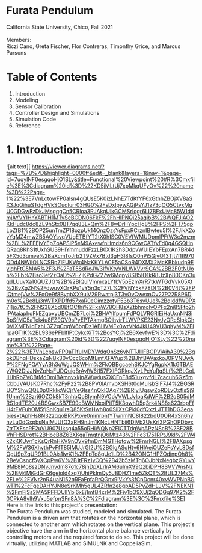 # Furata Pendulum
California State University, Chico, Fall 2021 <br/>
<br/>
Members: <br/>
Riczi Cano, Greta Fischer, Flor Contreras, Timonthy Grice, and Marcus Parsons <br/>
# Table of Contents <br/>
1. Introduction
2. Modeling
3. Sensor Calibration
4. Controller Design and Simulations
5. Simulation Code
6. Reference
# 1. Introduction:
![alt text][ https://viewer.diagrams.net/?tags=%7B%7D&highlight=0000ff&edit=_blank&layers=1&nav=1&page-id=7uqylNF0esgqoHjO1SLy&title=Functional%20Viewpoint%20#R%3Cmxfile%3E%3Cdiagram%20id%3D%22KD5jMLtUj7xpMkqUFyOv%22%20name%3D%22Page-1%22%3E7VnLctowFP0alsn4gQUsE5K0izLNhE7TdKfYF6xGthhZBOjXV8aSX3JqQihuSTdgHVkSOudIurr03HG0%2FsDxIpywAGjPsYJ1z73qOQ5CtvxMgU0GDGwFzDkJMsgqgCn5CRloa3RJAkgUlkGCMSrIogr6LI7BFxUMc85W1ddmjAYVYIHnYABTH1MTvSeBCDN06FkF%2FhHIPNQj25aqibB%2BWQFJiAO2KkHudc8dc8ZE9hStx0BT7qq83LxQm%2F8wDrHYpcHg8%2FPS%2FT75gpLpZfB1%2BOP25unTmZP18ozpUk14QnzOzsYsFpxRCrznIBwteu5l%2FJikX2oyYqMZ4mwZB5AOYsvqVUgETBfYT2tX0hISC0VEVfWMUDpmlPFtW3c2mzm%2BL%2FFEjvYEpZoAPSIP5eM9AxewfnHmds6n9CGwCATfyFd0g4GSQHnQRaq8KhS1tUxhSU39HlYmmuddFzzLB0X1K2h3DdpvWUIEYbFEpxAn7BR4d5FX5d3qmve%2BaXcmToJrb2T9ZVx7Btd3gH3l8fsQ0nPi5GjvO13Tjt7l1tI970ODd4NWiIOLNCSRpZjFUKWx4NzKKYLACE5aCSoR4DXMX2McKBbkudp9EylqhFtG5MA5%2F3J%2FaT5SdRcJW3IfVKtyVNLWkVvrSGA%2BB2F0tNUon%2Fb%2Bso3et2zOaD%2FZjKPdGZ27w6Mqpy8SB5IO1kR8UzXp80OKn3uqdLUuvXa10QUZJG%2B%2BlQulVmmxaLYtbV5pEzmXrR7tkWTGdVvk05Xt%2BvXgZN%2FdwuvXOrKPu1vY5n3pTZ7L%2FVNY5kF78Df%2B0V4t%2FPlQtmejVw%2FoOe9f8ByqbXX9ulV29Rwatpj3T3vOvCwexnOv27P22R8P6Dm0o%2Be8Lj3nWTXPDffd57xaR0eOimzzotyF53b3T6svUJe%2BqIddfW9PX7j1jo7tC%2FNS38X5d0BfOCfhi%2FxaW78OH8sXZtbhmoIvOPFx2ni85Ftp2hIPAtaiaphqFkEZqpxyUBCmZB7Loi%2BHAYlfpumFdPQLVRGRIEiHaUxnNN3i3pSfMC5aTek4u8FZ9QV9sPyEPTAkmgBOlhyirTLWVPKE23NyJyORcSlpkGh0VIXMFNIdEzhL3Z2qCqgW6bgDz1ABHVMFx0wrVNdJkU49VU3qKyM%2FlrpaGTrK%2BL936ePFblfIPtCykcXiT%2BosYCj%2B6XevfwE%3D%3C%2Fdiagram%3E%3Cdiagram%20id%3D%227uqylNF0esgqoHjO1SLy%22%20name%3D%22Page-2%22%3E7VnLcpswFP0aT1fuIMDYWdqOnSz6yNTTJlllFBCPViAihA39%2BgokDBhqHDskaZqNBx30vOcc6coMtLmfXFAYup%2BJhfBAVaxkoJ0PVNUwAP%2FNgFQAYyABh3qWgJQSWHm%2FkQBBgcaehSKJCYgRgpkX1kGTBAEyWQ2DlJJNvZpNsFUDQuigBrAyIW6i157FXIFORkqJXyLPcYuRgSLf%2BLCoLIHIhRbZVCBtMdDmlBAmnvxkjnAWuyIus7XCFnF8d51uxgvfdL7cacuh6Gz5mCbbJVAUsKO7Rhc%2FyPz2%2B8PV0lAmvpXSH6t0qMulsbSIF7J4%2BGSRUOYShwQQL0p0RkkcWCjrVeGlss4nQkIOAg7%2BRIylUgswZoRDLvOxfIsSj91Unm%2Bzrj6OZOk8kT3nhbQoBIymN9VCpVVWLJvlpaKdWF%2B2qB05dMRS1otITE20J4BSGwxSB7E99cBWMNxoiPiIT5K3owhD5q3rk4NS8s623rbpFfH4tFVFuhOM5fjSnKqu1rsQ85KtSnHwh8o0SiiXzCPkI0dfQxzLJTT1hDG3eqabjesxtAphHs8N32zqqoBRKPxve0mmrpntYTwnmNC8I822bdU0OR4xSn6hyhvLuDdGxpbsNaIMJUfQ3aRH9nJm1KNcLHNTbii6DIVb2UsKrI3PGhOPDbvx7trTXFscRF2uVU907Uksg4a55oRHiWQNp2FICTTdgWpAPzNScB%2BF28BVhFHSDrot%2BHocB8Z63XKgaTmgtnjO6Mtz43%2FFc31751RPtJ9kI%2FW4k2xKKUwr1cKsQrRnHKV9nOVx9fmDmMGTHqtqw%2FmrNGLI%2F8AXpsgM%2FW36XhvthPvFfT85IMUJrGl2U%2BGlgASoHtv6HlAeiOUZeFsYvL8DsfOgU9pZqUR91BL0Ajs1iwX1%2FEpTd8gUe1LD%2B42ONG1HPZOdjnpOh8%2BeVCsncf5yXCpPw6V%2B1tFRz1yCQ%2B42b5zMTg6OJbNxNeqbzGYuvY9ME8Mo8szDNvJnvdm87o1c78jhDpXLrlrAM6ulmX99QzbiDPH8SVVWnsNz%2BM4MjGdGrK6gejold4xq7iUhiPkImQy5JBDHZ1me5ZkQT%2BUL37Ms%2FLe%2FVNr2nR4uaN152qRFaFpfaRrQGpx9jVkYs3fCpDcnr40xvWVPNnBGwT1%2FcFgeDAHYJN8eSrKMh5gUL4ZRfn2e8gpAD5PyZdHLJV%2FNEKN1%2FmFjSs2MA5PFFDUlIYbj6xEj1mfB4crM%2Fiv1bO9XUj2gODGq97K2%2F0CPkA8vlh9VxJ5efpnSFn8A%3C%2Fdiagram%3E%3C%2Fmxfile%3E]
Here is the link to this project's presentation: <br/>
The Furata Pendulum was studied, modeled and simulated. The Furata Pendulum is a driven arm that rotates on the horizontal plane, which is connected to another arm which rotates on the vertical plane. This project's objective have the arm in the horizontal plane balance vertically by controlling motors and the required force to do so. This project will be done virtually, utilizing MATLAB and SIMULNK and CoppeliaSim.
